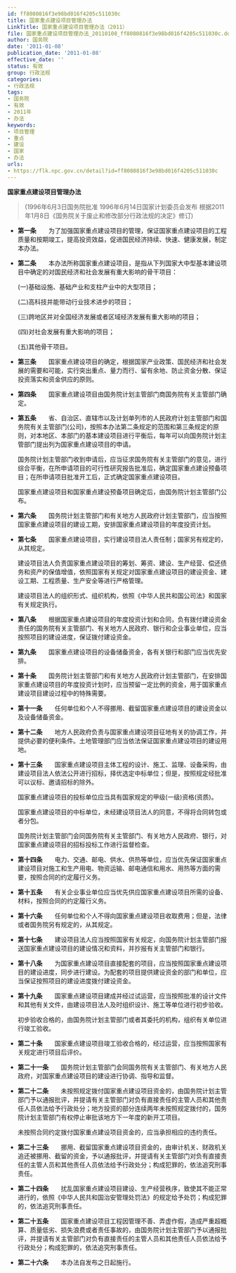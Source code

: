 ```yaml
---
id: ff8080816f3e98bd016f4205c511030c
title: 国家重点建设项目管理办法
LinkTitle: 国家重点建设项目管理办法（2011）
file: 国家重点建设项目管理办法_20110108_ff8080816f3e98bd016f4205c511030c.docx
author: 国务院
date: '2011-01-08'
publication_date: '2011-01-08'
effective_date: ''
status: 有效
group: 行政法规
categories:
- 行政法规
tags:
- 国务院
- 有效
- 2011年
- 办法
keywords:
- 项目管理
- 重点
- 建设
- 国家
- 办法
urls:
- https://flk.npc.gov.cn/detail?id=ff8080816f3e98bd016f4205c511030c
---
```


**国家重点建设项目管理办法**

> (1996年6月3日国务院批准 1996年6月14日国家计划委员会发布 根据2011年1月8日《国务院关于废止和修改部分行政法规的决定》修订)

- **第一条**　　为了加强国家重点建设项目的管理，保证国家重点建设项目的工程质量和按期竣工，提高投资效益，促进国民经济持续、快速、健康发展，制定本办法。

- **第二条**　　本办法所称国家重点建设项目，是指从下列国家大中型基本建设项目中确定的对国民经济和社会发展有重大影响的骨干项目：

  (一)基础设施、基础产业和支柱产业中的大型项目；

  (二)高科技并能带动行业技术进步的项目；

  (三)跨地区并对全国经济发展或者区域经济发展有重大影响的项目；

  (四)对社会发展有重大影响的项目；

  (五)其他骨干项目。

- **第三条**　　国家重点建设项目的确定，根据国家产业政策、国民经济和社会发展的需要和可能，实行突出重点、量力而行、留有余地、防止资金分散、保证投资落实和资金供应的原则。

- **第四条**　　国家重点建设项目由国务院计划主管部门商国务院有关主管部门确定。

- **第五条**　　省、自治区、直辖市以及计划单列市的人民政府计划主管部门和国务院有关主管部门(公司)，按照本办法第二条规定的范围和第三条规定的原则，对本地区、本部门的基本建设项目进行平衡后，每年可以向国务院计划主管部门提出列为国家重点建设项目的申请。

  国务院计划主管部门收到申请后，应当征求国务院有关主管部门的意见，进行综合平衡，在所申请项目的可行性研究报告批准后，确定国家重点建设预备项目；在所申请项目批准开工后，正式确定国家重点建设项目。

  国家重点建设项目和国家重点建设预备项目确定后，由国务院计划主管部门公布。

- **第六条**　　国务院计划主管部门和有关地方人民政府计划主管部门，应当按照国家重点建设项目的建设工期，安排国家重点建设项目的年度投资计划。

- **第七条**　　国家重点建设项目，实行建设项目法人责任制；国家另有规定的，从其规定。

  建设项目法人负责国家重点建设项目的筹划、筹资、建设、生产经营、偿还债务和资产的保值增值，依照国家有关规定对国家重点建设项目的建设资金、建设工期、工程质量、生产安全等进行严格管理。

  建设项目法人的组织形式、组织机构，依照《中华人民共和国公司法》和国家有关规定执行。

- **第八条**　　根据国家重点建设项目的年度投资计划和合同，负有拨付建设资金责任的国务院有关主管部门、有关地方人民政府、银行和企业事业单位，应当按照项目的建设进度，保证拨付建设资金。

- **第九条**　　国家重点建设项目的设备储备资金，各有关银行和部门应当优先安排。

- **第十条**　　国务院计划主管部门和有关地方人民政府计划主管部门，在安排国家重点建设项目的年度投资计划时，应当预留一定比例的资金，用于国家重点建设项目建设过程中的特殊需要。

- **第十一条**　　任何单位和个人不得挪用、截留国家重点建设项目的建设资金以及设备储备资金。

- **第十二条**　　地方人民政府负责与国家重点建设项目征地有关的协调工作，并提供必要的便利条件。土地管理部门应当依法保证国家重点建设项目的建设用地。

- **第十三条**　　国家重点建设项目主体工程的设计、施工、监理、设备采购，由建设项目法人依法公开进行招标，择优选定中标单位；但是，按照规定经批准可以议标、邀请招标的除外。

  国家重点建设项目的投标单位应当具有国家规定的甲级(一级)资格(资质)。

  国家重点建设项目的中标单位，未经建设项目法人的同意，不得将合同转包或者分包。

  国务院计划主管部门会同国务院有关主管部门、有关地方人民政府、银行，对国家重点建设项目的招标投标工作进行监督检查。

- **第十四条**　　电力、交通、邮电、供水、供热等单位，应当优先保证国家重点建设项目对施工和生产用电、物资运输、邮电通信和用水、用热等方面的需要，按照合同的约定履行义务。

- **第十五条**　　有关企业事业单位应当优先供应国家重点建设项目所需的设备、材料，按照合同的约定履行义务。

- **第十六条**　　任何单位和个人不得向国家重点建设项目收取费用；但是，法律或者国务院另有规定的，从其规定。

- **第十七条**　　建设项目法人应当按照国家有关规定，向国务院计划主管部门报送国家重点建设项目的建设情况和资料，并抄报有关主管部门和银行。

- **第十八条**　　为国家重点建设项目直接配套的项目，应当按照国家重点建设项目的建设进度，同步进行建设。为配套的项目提供建设资金的部门和单位，应当保证按照项目的建设进度拨付建设资金。

- **第十九条**　　国家重点建设项目建成并经过试运营，应当按照批准的设计文件和其他有关文件，由建设项目法人及时组织设计、施工等单位进行初步验收。

  初步验收合格的，由国务院计划主管部门或者其委托的机构，组织有关单位进行竣工验收。

- **第二十条**　　国家重点建设项目竣工验收合格的，经过运营，应当按照国家有关规定进行项目后评价。

- **第二十一条**　　国务院计划主管部门会同国务院有关主管部门、有关地方人民政府，对国家重点建设项目的建设进行协调、指导和监督。

- **第二十二条**　　未按照规定拨付国家重点建设项目资金的，由国务院计划主管部门予以通报批评，并提请有关主管部门对负有直接责任的主管人员和其他责任人员依法给予行政处分；地方投资的部分连续两年未按照规定拨付的，国务院计划主管部门有权停止审批该地方下一年度的新开工项目。

  未按照合同约定拨付国家重点建设项目资金的，应当承担相应的违约责任。

- **第二十三条**　　挪用、截留国家重点建设项目资金的，由审计机关、财政机关追还被挪用、截留的资金，予以通报批评，并提请有关主管部门对负有直接责任的主管人员和其他责任人员依法给予行政处分；构成犯罪的，依法追究刑事责任。

- **第二十四条**　　扰乱国家重点建设项目建设、生产经营秩序，致使其不能正常进行的，依照《中华人民共和国治安管理处罚法》的规定给予处罚；构成犯罪的，依法追究刑事责任。

- **第二十五条**　　国家重点建设项目工程因管理不善、弄虚作假，造成严重超概算、质量低劣、损失浪费或者责任事故的，由国务院计划主管部门予以通报批评，并提请有关主管部门对负有直接责任的主管人员和其他责任人员依法给予行政处分；构成犯罪的，依法追究刑事责任。

- **第二十六条**　　本办法自发布之日起施行。
